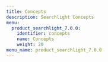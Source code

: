 ```yaml
---
title: Concepts
description: Searchlight Concepts
menu:
  product_searchlight_7.0.0:
    identifier: concepts
    name: Concepts
    weight: 20
menu_name: product_searchlight_7.0.0
---
```


